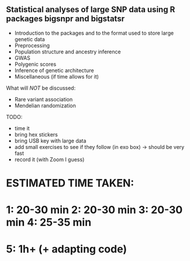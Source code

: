 ## Statistical analyses of large SNP data using R packages bigsnpr and bigstatsr

- Introduction to the packages and to the format used to store large genetic data
- Preprocessing
- Population structure and ancestry inference
- GWAS
- Polygenic scores
- Inference of genetic architecture
- Miscellaneous (if time allows for it)

What will *NOT* be discussed:

- Rare variant association
- Mendelian randomization

TODO:
- time it
- bring hex stickers
- bring USB key with large data
- add small exercises to see if they follow (in exo box) -> should be very fast
- record it (with Zoom I guess)


ESTIMATED TIME TAKEN:
====
1: 20-30 min
2: 20-30 min
3: 20-30 min
4: 25-35 min
====
5: 1h+ (+ adapting code)
====
